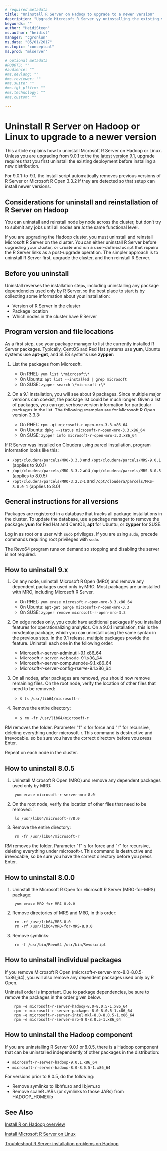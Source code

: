 ```yaml
---
# required metadata
title: "Uninstall R Server on Hadoop to upgrade to a newer version"
description: "Upgrade Microsoft R Server yy uninstalling the existing version and installing a newer one."
keywords: ""
author: "HeidiSteen"
ms.author: "heidist"
manager: "cgronlun"
ms.date: "05/01/2017"
ms.topic: "conceptual"
ms.prod: "mlserver"

# optional metadata
#ROBOTS: ""
#audience: ""
#ms.devlang: ""
#ms.reviewer: ""
#ms.suite: ""
#ms.tgt_pltfrm: ""
#ms.technology: ""
#ms.custom: ""

---
```

# Uninstall R Server on Hadoop or Linux to upgrade to a newer version

This article explains how to uninstall Microsoft R Server on Hadoop or Linux. Unless you are upgrading from 9.0.1 to the [the latest version 9.1](r-server-install-hadoop.md), upgrade requires that you first uninstall the existing deployment before installing a new distribution.

For 9.0.1-to-9.1, the install script automatically removes previous versions of R Server or Microsoft R Open 3.3.2 if they are detected so that setup can install newer versions.

## Considerations for uninstall and reinstallation of R Server on Hadoop

You can uninstall and reinstall node by node across the cluster, but don’t try to submit any jobs until all nodes are at the same functional level.

If you are upgrading the Hadoop cluster, you must uninstall and reinstall Microsoft R Server on the cluster. You can either uninstall R Server before upgrading your cluster, or create and run a user-defined script that repairs the R Server links as a post-upgrade operation. The simpler approach is to uninstall R Server first, upgrade the cluster, and then reinstall R Server.

## Before you uninstall

Uninstall reverses the installation steps, including uninstalling any package dependencies used only by R Server, so the best place to start is by collecting some information about your installation:

- Version of R Server in the cluster
- Package location
- Which nodes in the cluster have R Server

## Program version and file locations

As a first step, use your package manager to list the currently installed R Server packages. Typically, CentOS and Red Hat systems use **yum**, Ubuntu systems use **apt-get**, and SLES systems use **zypper**:

1. List the packages from Microsoft.

   + On RHEL: `yum list \*microsoft\*`   
   + On Ubuntu: `apt list --installed | grep microsoft`  
   + On SUSE: `zypper search \*microsoft-r\*`    


2. On a 9.1 installation, you will see about 9 packages. Since multiple major versions can coexist, the package list could be much longer. Given a list of packages, you can get verbose version information for particular packages in the list. The following examples are for Microsoft R Open version 3.3.3:

   + On RHEL: `rpm -qi microsoft-r-open-mro-3.3.x86_64`   
   + On Ubuntu: `dpkg --status microsoft-r-open-mro-3.3.x86_64` 
   + On SUSE: `zypper info microsoft-r-open-mro-3.3.x86_64`     


If R Server was installed on Cloudera using parcel installation, program information looks like this:

- `/opt/cloudera/parcels/MRO-3.3.3` and `/opt/cloudera/parcels/MRS-9.0.1` (applies to 9.0.1)    
- `/opt/cloudera/parcels/MRO-3.3.2` and `/opt/cloudera/parcels/MRS-8.0.5` (applies to 8.0.5)    
- `/opt/cloudera/parcels/MRO-3.2.2-1` and `/opt/cloudera/parcels/MRS-8.0.0-1` (applies to 8.0)  

## General instructions for all versions


Packages are registered in a database that tracks all package installations in the cluster. To update the database, use a package manager to remove the package: **yum** for Red Hat and CentOS, **apt** for Ubuntu, or **zypper** for SUSE.

Log in as root or a user with `sudo` privileges. If you are using `sudo`, precede commands requiring root privileges with `sudo`.

The Revo64 program runs on demand so stopping and disabling the server is not required.  

## How to uninstall 9.x

1. On any node, uninstall Microsoft R Open (MRO) and remove any dependent packages used only by MRO. Most packages are uninstalled with MRO, including Microsoft R Server. 

   + On RHEL: `yum erase microsoft-r-open-mro-3.3.x86_64`     
   + On Ubuntu: `apt-get purge microsoft-r-open-mro-3.3`  
   + On SUSE: `zypper remove microsoft-r-open-mro-3.3`    

2. On edge nodes only, you could have additional packages if you installed features for operationalizing analytics. On a 9.0.1 installation, this is the mrsdeploy package, which you can uninstall using the same syntax in the previous step. In the 9.1 release, multiple packages provide the feature. Uninstall each one in the following order:

   + Microsoft-r-server-adminutil-9.1.x86_64
   + Microsoft-r-server-webnode-9.1.x86_64
   + Microsoft-r-server-computenode-9.1.x86_64
   + Microsoft-r-server-config-rserve-9.1.x86_64

3. On all nodes, after packages are removed, you should now remove remaining files. On the root node, verify the location of other files that need to be removed:

   + `$ ls /usr/lib64/microsoft-r`

4. Remove the entire directory:

   + `$ rm -fr /usr/lib64/microsoft-r`

RM removes the folder. Parameter "f" is for force and "r" for recursive, deleting everything under microsoft-r. This command is destructive and irrevocable, so be sure you have the correct directory before you press Enter.

Repeat on each node in the cluster.

## How to uninstall 8.0.5

1. Uninstall Microsoft R Open (MRO) and remove any dependent packages used only by MRO:

        yum erase microsoft-r-server-mro-8.0

2. On the root node, verify the location of other files that need to be removed: `

        ls /usr/lib64/microsoft-r/8.0

3. Remove the entire directory:

        rm -fr /usr/lib64/microsoft-r

RM removes the folder. Parameter "f" is for force and "r" for recursive, deleting everything under microsoft-r. This command is destructive and irrevocable, so be sure you have the correct directory before you press Enter.

## How to uninstall 8.0.0

1. Uninstall the Microsoft R Open for Microsoft R Server (MRO-for-MRS) package:

        yum erase MRO-for-MRS-8.0.0

2. Remove directories of MRS and MRO, in this order:

        rm -rf /usr/lib64/MRS-8.0
        rm -rf /usr/lib64/MRO-for-MRS-8.0.0

3. Remove symlinks:

        rm -f /usr/bin/Revo64 /usr/bin/Revoscript

## How to uninstall individual packages

If you remove Microsoft R Open (microsoft-r-server-mro-8.0-8.0.5-1.x86_64), you will also remove any dependent packages used only by R Open.

Uninstall order is important. Due to package dependencies, be sure to remove the packages in the order given below.

        rpm -e microsoft-r-server-hadoop-8.0-8.0.5-1.x86_64
        rpm -e microsoft-r-server-packages-8.0-8.0.5-1.x86_64
        rpm -e microsoft-r-server-intel-mkl-8.0-8.0.5-1.x86_64
        rpm -e microsoft-r-server-mro-8.0-8.0.5-1.x86_64


## How to uninstall the Hadoop component

If you are uninstalling R Server 9.0.1 or 8.0.5, there is a Hadoop component that can be uninstalled independently of other packages in the distribution:

- `microsoft-r-server-hadoop-9.0.1.x86_64`
- `microsoft-r-server-hadoop-8.0-8.0.5-1.x86_64`

For versions prior to 8.0.5, do the following:

- Remove symlinks to libhfs.so and libjvm.so
- Remove scaleR JARs (or symlinks to those JARs) from HADOOP_HOME/lib

## See Also

[Install R on Hadoop overview](r-server-install-hadoop.md)

[Install Microsoft R Server on Linux](r-server-install-linux-server.md)

[Troubleshoot R Server installation problems on Hadoop](r-server-install-hadoop-troubleshoot.md)
